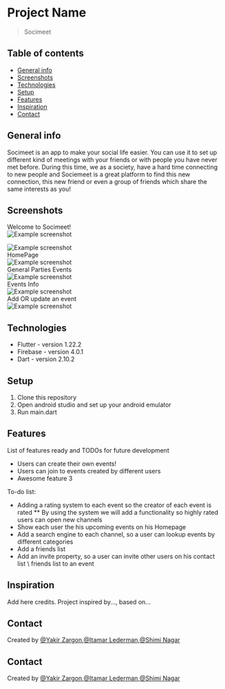 # Project Name
> Socimeet

## Table of contents
* [General info](#general-info)
* [Screenshots](#screenshots)
* [Technologies](#technologies)
* [Setup](#setup)
* [Features](#features)
* [Inspiration](#inspiration)
* [Contact](#contact)

## General info
Socimeet is an app to make your social life easier.
You can use it to set up different kind of meetings with your friends or with people you have never met before.
During this time, we as a society, have a hard time connecting to new people and Sociemeet is a great platform to find this new connection, this new friend or even a group of friends which share the same interests as you! 

## Screenshots
Welcome to Socimeet!<br>
![Example screenshot](soci_meet/assets/sign%20in.png)<br>

![Example screenshot](soci_meet/assets/sign%20up.png)<br>
HomePage<br>
![Example screenshot](soci_meet/assets/Home.png)<br>
General Parties Events<br>
![Example screenshot](soci_meet/assets/Parties%20events.png)<br>
Events Info<br>
![Example screenshot](soci_meet/assets/event%20info.png)<br>
Add OR update an event<br>
![Example screenshot](soci_meet/assets/add%20event.png)<br>




## Technologies
* Flutter - version 1.22.2
* Firebase - version 4.0.1
* Dart - version 2.10.2

## Setup
1) Clone this repository
2) Open android studio and set up your android emulator
3) Run main.dart

## Features
List of features ready and TODOs for future development
* Users can create their own events!
* Users can join to events created by different users
* Awesome feature 3

To-do list:
* Adding a rating system to each event so the creator of each event is rated
** By using the system we will add a functionality so highly rated users can open new channels  
* Show each user the his upcoming events on his Homepage
* Add a search engine to each channel, so a user can lookup events by different categories
* Add a friends list
* Add an invite property, so a user can invite other users on his contact list \ friends list to an event  


## Inspiration
Add here credits. Project inspired by..., based on...

## Contact
Created by [@Yakir Zargon](https://github.com/yakirza12),[@Itamar Lederman](https://github.com/Itamarled),[@Shimi Nagar](https://github.com/Shimonna394)
## Contact
Created by [@Yakir Zargon](https://github.com/yakirza12),[@Itamar Lederman](https://github.com/Itamarled),[@Shimi Nagar](https://github.com/Shimonna394)